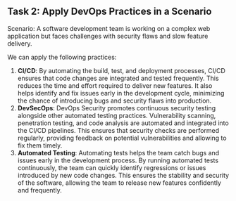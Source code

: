 ## Task 2: Apply DevOps Practices in a Scenario

Scenario: A software development team is working on a complex web application but faces challenges with security flaws and slow feature delivery.

We can apply the following practices:

1. **CI/CD**: By automating the build, test, and deployment processes, CI/CD ensures that code changes are integrated and tested frequently. This reduces the time and effort required to deliver new features. It also helps identify and fix issues early in the development cycle, minimizing the chance of introducing bugs and security flaws into production.
2. **DevSecOps**: DevOps Security promotes continuous security testing alongside other automated testing practices. Vulnerability scanning, penetration testing, and code analysis are automated and integrated into the CI/CD pipelines. This ensures that security checks are performed regularly, providing feedback on potential vulnerabilities and allowing to fix them timely.
3. **Automated Testing**: Automating tests helps the team catch bugs and issues early in the development process. By running automated tests continuously, the team can quickly identify regressions or issues introduced by new code changes. This ensures the stability and security of the software, allowing the team to release new features confidently and frequently.